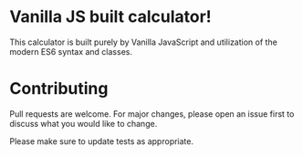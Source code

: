 # Vanilla JS built calculator!

This calculator is built purely by Vanilla JavaScript and utilization of the modern ES6 syntax and classes.

# Contributing

Pull requests are welcome. For major changes, please open an issue first to discuss what you would like to change.

Please make sure to update tests as appropriate.

